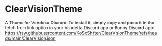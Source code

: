 # ClearVisionTheme
A Theme for Vendetta Discord.
To install it, simply copy and paste it in the fetch from link option in your Vendetta Discord app or Bunny Discord app: https://raw.githubusercontent.com/KoSxShifter/ClearVisionTheme/refs/heads/main/ClearVision.json
